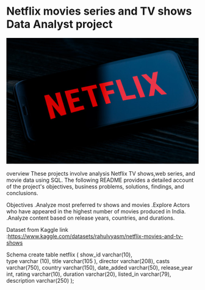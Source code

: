 # Netflix movies series and TV shows Data Analyst project

![netfix logo](https://github.com/saurav190101/Netflix-SQL-project/blob/main/download.jpeg)

overview
These projects involve analysis Netflix TV shows,web series, and movie data using SQL. 
The following README provides a detailed account of the project's objectives, business problems, solutions, findings, and conclusions.

Objectives
.Analyze most preferred tv shows and movies
.Explore Actors who have appeared in the highest number of movies produced in India.
.Analyze content based on release years, countries, and durations.

Dataset from Kaggle
link :https://www.kaggle.com/datasets/rahulvyasm/netflix-movies-and-tv-shows

Schema
create table netflix (
 show_id varchar(10),	
type varchar (10),
title varchar(105 ),
director varchar(208),
casts varchar(750),
country varchar(150),
date_added varchar(50),
release_year int,
rating varchar(10),
duration	varchar(20),
listed_in varchar(79),
description varchar(250)
);




